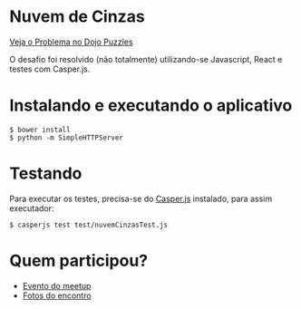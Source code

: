 # Nuvem de Cinzas

[Veja o Problema no Dojo Puzzles](http://dojopuzzles.com/problemas/exibe/nuvem-de-cinzas/)

O desafio foi resolvido (não totalmente) utilizando-se Javascript, React e testes com Casper.js.

# Instalando e executando o aplicativo

    $ bower install
    $ python -m SimpleHTTPServer

# Testando

Para executar os testes, precisa-se do [Casper.js](http://casperjs.org) instalado, para assim executador:

    $ casperjs test test/nuvemCinzasTest.js

# Quem participou?

* [Evento do meetup](http://www.meetup.com/dojolondrina/events/219694055/)
* [Fotos do encontro](http://www.meetup.com/dojolondrina/photos/25851247/)
